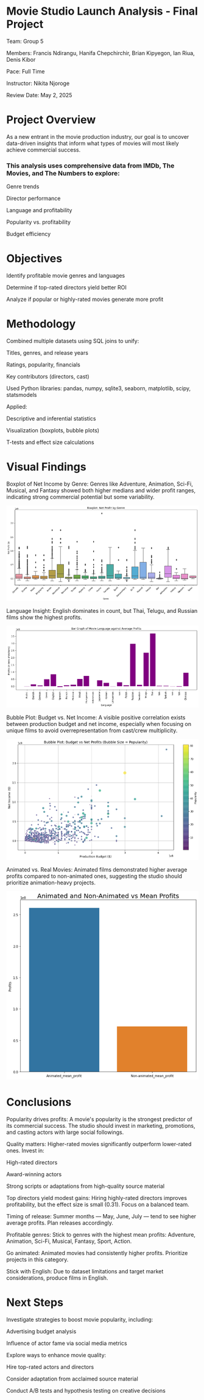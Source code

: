 # Movie Studio Launch Analysis - Final Project
Team: Group 5

Members: Francis Ndirangu, Hanifa Chepchirchir, Brian Kipyegon, Ian Riua, Denis Kibor

Pace: Full Time

Instructor: Nikita Njoroge

Review Date: May 2, 2025  

# Project Overview
As a new entrant in the movie production industry, our goal is to uncover data-driven insights that inform what types of movies will most likely achieve commercial success.

### This analysis uses comprehensive data from IMDb, The Movies, and The Numbers to explore:

Genre trends

Director performance

Language and profitability

Popularity vs. profitability

Budget efficiency

# Objectives
Identify profitable movie genres and languages

Determine if top-rated directors yield better ROI

Analyze if popular or highly-rated movies generate more profit

# Methodology
Combined multiple datasets using SQL joins to unify:

Titles, genres, and release years

Ratings, popularity, financials

Key contributors (directors, cast)

Used Python libraries: pandas, numpy, sqlite3, seaborn, matplotlib, scipy, statsmodels

Applied:

Descriptive and inferential statistics

Visualization (boxplots, bubble plots)

T-tests and effect size calculations

# Visual Findings
Boxplot of Net Income by Genre: Genres like Adventure, Animation, Sci-Fi, Musical, and Fantasy showed both higher medians and wider profit ranges, indicating strong commercial potential but some variability.

![Boxplot of Net Income by Genre](./README_images/boxplot%20net%20income%20by%20genre.png)



Language Insight: English dominates in count, but Thai, Telugu, and Russian films show the highest profits.

![Language by Profit](./README_images/language%20by%20profit.png)



Bubble Plot: Budget vs. Net Income: A visible positive correlation exists between production budget and net income, especially when focusing on unique films to avoid overrepresentation from cast/crew multiplicity.

![Bubble Plot](./README_images/bubble%20plot.png)


Animated vs. Real Movies: Animated films demonstrated higher average profits compared to non-animated ones, suggesting the studio should prioritize animation-heavy projects.

![Animated vs Non-Animated Comparison](./README_images/animated%20vs%20non-animated.png)




# Conclusions
Popularity drives profits: A movie's popularity is the strongest predictor of its commercial success. The studio should invest in marketing, promotions, and casting actors with large social followings.

Quality matters: Higher-rated movies significantly outperform lower-rated ones. Invest in:

High-rated directors

Award-winning actors

Strong scripts or adaptations from high-quality source material

Top directors yield modest gains: Hiring highly-rated directors improves profitability, but the effect size is small (0.31). Focus on a balanced team.

Timing of release: Summer months — May, June, July — tend to see higher average profits. Plan releases accordingly.

Profitable genres: Stick to genres with the highest mean profits: Adventure, Animation, Sci-Fi, Musical, Fantasy, Sport, Action.

Go animated: Animated movies had consistently higher profits. Prioritize projects in this category.

Stick with English: Due to dataset limitations and target market considerations, produce films in English.

# Next Steps
Investigate strategies to boost movie popularity, including:

Advertising budget analysis

Influence of actor fame via social media metrics

Explore ways to enhance movie quality:

Hire top-rated actors and directors

Consider adaptation from acclaimed source material

Conduct A/B tests and hypothesis testing on creative decisions